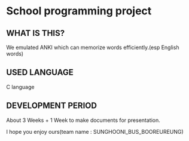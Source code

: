 # School programming project

## WHAT IS THIS?

We emulated ANKI which can memorize words efficiently.(esp English words)

## USED LANGUAGE

C language

## DEVELOPMENT PERIOD

About 3 Weeks + 1 Week to make documents for presentation.


I hope you enjoy ours(team name : SUNGHOONI_BUS_BOOREUREUNG)
